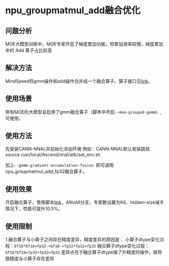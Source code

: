 # npu_groupmatmul_add融合优化

## 问题分析
MOE大模型训练中，MOE专家开启了梯度累加功能，但累加效率较慢，梯度累加中的 Add 算子占比较高

## 解决方法
MindSpeed将gmm操作和add操作合并成一个融合算子。算子接口见[link](../ops/npu_groupmatmul_add.md)。

## 使用场景
带有MOE的大模型且启用了gmm融合算子（脚本中开启`--moe-grouped-gemm`）, 可使用。

## 使用方法
先安装CANN-NNAL并初始化添加环境
例如：CANN-NNAL默认安装路径
source /usr/local/Ascend/nnal/atb/set_env.sh 

加上`--gemm-gradient-accumulation-fusion `即可调用npu_groupmatmul_add_fp32融合算子。

## 使用效果 
开启融合算子，使用脚本[link](../../tests_extend/system_tests/gpt/pretrain_gpt_megatron_moe_8k.sh)，AlltoAll分支，专家数设置为64，hidden-size减半情况下，性能可提升10.5%。

## 使用限制
1.融合算子与小算子之间存在精度差异，精度差异的原因是：
小算子dtype变化过程：`bf16*bf16=fp32->bf16->fp32+fp32=fp32`
融合算子dtype变化过程：`bf16*bf16=fp32+fp32=fp32`
差异点在于融合算子dtype做了升精度的操作，故导致精度与小算子存在差异